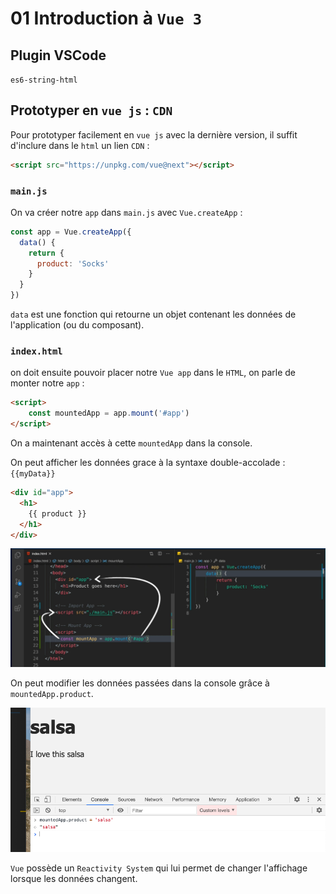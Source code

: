 # 01 Introduction à `Vue 3`

## Plugin VSCode

`es6-string-html`

## Prototyper en `vue js` : `CDN`

Pour prototyper facilement en `vue js` avec la dernière version, il suffit d'inclure dans le `html` un lien `CDN` :

```html
<script src="https://unpkg.com/vue@next"></script>
```

### `main.js`

On va créer notre `app` dans `main.js` avec `Vue.createApp` :

```js
const app = Vue.createApp({
  data() {
    return {
      product: 'Socks'
    }
  }
})
```

`data` est une fonction qui retourne un objet contenant les données de l'application (ou du composant).

### `index.html`

on doit ensuite pouvoir placer notre `Vue app` dans le `HTML`, on parle de monter notre `app` :

```html
<script>
	const mountedApp = app.mount('#app')
</script>
```

On a maintenant accès à cette `mountedApp` dans la console.

On peut afficher les données grace à la syntaxe double-accolade : `{{myData}}`

```html
<div id="app">
  <h1>
    {{ product }}
  </h1>
</div>
```



<img src="assets/Screenshot2020-09-21at10.39.54.png" alt="Screenshot 2020-09-21 at 10.39.54" style="zoom: 67%;" />

On peut modifier les données passées dans la console grâce à `mountedApp.product`.

<img src="assets/Screenshot2020-09-21at11.10.11.png" alt="Screenshot 2020-09-21 at 11.10.11" style="zoom:67%;" />

`Vue` possède un `Reactivity System` qui lui permet de changer l'affichage lorsque les données changent.
